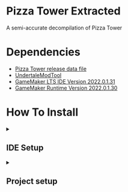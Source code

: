 # Pizza Tower Extracted
A semi-accurate decompilation of Pizza Tower


# Dependencies
- [Pizza Tower release data file](https://store.steampowered.com/app/2231450/Pizza_Tower/)
- [UndertaleModTool](https://github.com/UnderminersTeam/UndertaleModTool/releases/tag/0.8.2.0)
- [GameMaker LTS IDE Version 2022.0.1.31](https://gms.yoyogames.com/GameMaker-Installer-2022.0.1.31.exe)
- [GameMaker Runtime Version 2022.0.1.30](https://drive.google.com/file/d/1NGlNwAVUgff5biokP7SW8mbp4lYafb6e/view?usp=sharing)
# How To Install

<details>
  <summary><h2>IDE Setup</h2></summary>

  1. Install the [GameMaker LTS IDE Version 2022.0.1.31](https://gms.yoyogames.com/GameMaker-Installer-2022.0.1.31.exe).
  2. Attempt to install LTS runtime 2022.1.30.

  <details>
    <summary><h2>If the runtime failed to install</h2></summary>

  As of 6/9/2025, Runtime version 2022.0.1.30 is unable to download from yoyogames, this is why I have included a download link for it.
  1. Install [GameMaker Runtime Version 2022.0.1.30](https://drive.google.com/file/d/1NGlNwAVUgff5biokP7SW8mbp4lYafb6e/view?usp=sharing).
  2. close GameMaker LTS 
  3. go to `C:\ProgramData\GameMakerStudio2-LTS\Cache\runtimes` and extract the runtime. (the extracted location must match this file path: `C:\ProgramData\GameMakerStudio2-LTS\Cache\runtimes\runtime-2022.0.1.30\receipt.json`)
  </details>
</details>

<details>
  <summary><h2>Project setup</h2></summary>

  Due to Pizza Tower costing money, I have created a script which should prevent anybody from compiling and playing this build.
  1. Download the 0.8.2.0 release build for [UndertaleModTool](https://github.com/UnderminersTeam/UndertaleModTool/releases/tag/0.8.2.0).
  2. Open the data.win file for Pizza Tower.
  <img src=".github/Guide1.png">
  <img src=".github/Guide2.png">
  3. Press the `Run other script...` button.
  <img src=".github/Guide3.png">
  4. Run `SpriteRipper.csx`, this will rip the sprites from the data.win file and add them to the GameMaker project.
  <img src=".github/Guide4.png">

</details>